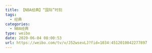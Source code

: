 ```yaml
---
title: 【NBA经典】“国际”时刻
tags:
  - 经典
categories:
  - NBA经典
type: weibo
date: 2020-06-04 08:00:53
url: https://weibo.com/tv/v/J52wsevLJ?fid=1034:4512010042277897
---
```


<!-- more -->